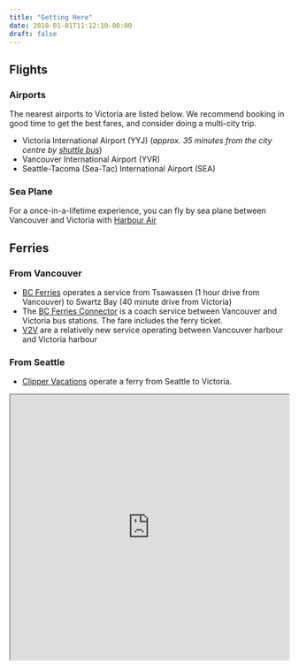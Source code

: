 ```yaml
---
title: "Getting Here"
date: 2018-01-01T11:12:10-08:00
draft: false
---
```


## Flights

### Airports 

The nearest airports to Victoria are listed below. 
We recommend booking in good time to get the best fares, and consider doing a multi-city trip.

 * Victoria International Airport (YYJ) (_approx. 35 minutes from the city centre by [shuttle bus](https://yyjairportshuttle.com/)_) 	
 * Vancouver International Airport (YVR)
 * Seattle-Tacoma (Sea-Tac) International Airport (SEA)

### Sea Plane

For a once-in-a-lifetime experience, you can fly by sea plane between Vancouver and Victoria with [Harbour Air](https://www.harbourair.com)


## Ferries

### From Vancouver
 
 * [BC Ferries](https://www.bcferries.com) operates a service from Tsawassen (1 hour drive from Vancouver) to Swartz Bay (40 minute drive from Victoria)
 * The [BC Ferries Connector](http://bcfconnector.com/) is a coach service between Vancouver and Victoria bus stations. The fare includes the ferry ticket.
 * [V2V](https://www.v2vvacations.com/) are a relatively new service operating between Vancouver harbour and Victoria harbour  
 
### From Seattle
 
  * [Clipper Vacations](https://www.clippervacations.com/seattle-victoria-ferry/) operate a ferry from Seattle to Victoria.  

<iframe src="https://www.google.com/maps/d/embed?mid=1dw9U9NW2JYYAZRIlnR67GinF5Hsa8Ein&hl=en" width="100%" height="480"></iframe>

